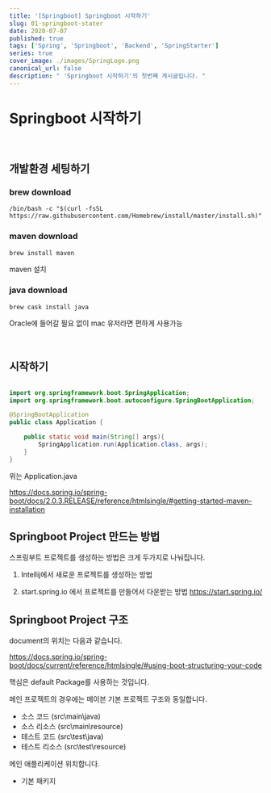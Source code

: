 ```yaml
---
title: '[Springboot] Springboot 시작하기'
slug: 01-springboot-stater
date: 2020-07-07
published: true
tags: ['Spring', 'Springboot', 'Backend', 'SpringStarter']
series: true
cover_image: ./images/SpringLogo.png
canonical_url: false
description: " 'Springboot 시작하기'의 첫번째 게시글입니다. "
---
```


# Springboot 시작하기

<br/>

## 개발환경 세팅하기

### brew download

```shell
/bin/bash -c "$(curl -fsSL https://raw.githubusercontent.com/Homebrew/install/master/install.sh)"

```

### maven download

```shell
brew install maven
```

maven 설치

### java download

```shell
brew cask install java
```

Oracle에 들어갈 필요 없이 mac 유저라면 편하게 사용가능

<br/>

## 시작하기

```java

import org.springframework.boot.SpringApplication;
import org.springframework.boot.autoconfigure.SpringBootApplication;

@SpringBootApplication
public class Application {

    public static void main(String[] args){
        SpringApplication.run(Application.class, args);
    }
}
```

위는 Application.java

https://docs.spring.io/spring-boot/docs/2.0.3.RELEASE/reference/htmlsingle/#getting-started-maven-installation

## Springboot Project 만드는 방법

스프링부트 프로젝트를 생성하는 방법은 크게 두가지로 나눠집니다.

1. Intellij에서 새로운 프로젝트를 생성하는 방법

2. start.spring.io 에서 프로젝트를 만들어서 다운받는 방법
   https://start.spring.io/

## Springboot Project 구조

document의 위치는 다음과 같습니다.

https://docs.spring.io/spring-boot/docs/current/reference/htmlsingle/#using-boot-structuring-your-code

핵심은 default Package를 사용하는 것입니다.

메인 프로젝트의 경우에는 메이븐 기본 프로젝트 구조와 동일합니다.

- 소스 코드 (src\main\java)
- 소스 리소스 (src\main\resource)
- 테스트 코드 (src\test\java)
- 테스트 리소스 (src\test\resource)

메인 애플리케이션 위치합니다.

- 기본 패키지
